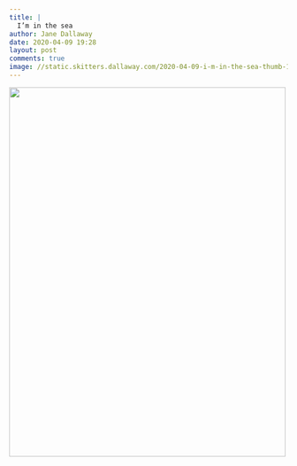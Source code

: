 ```yaml
---
title: |
  I’m in the sea
author: Jane Dallaway
date: 2020-04-09 19:28
layout: post
comments: true
image: //static.skitters.dallaway.com/2020-04-09-i-m-in-the-sea-thumb-1-IMG-0444.JPG
---
```


<div>
        <a href="//static.skitters.dallaway.com/2020-04-09-i-m-in-the-sea-fullsize-1-IMG-0444.JPG">
          <img src="//static.skitters.dallaway.com/2020-04-09-i-m-in-the-sea-thumb-1-IMG-0444.JPG" width="500" height="667"/>
        </a>
      </div>


  
      